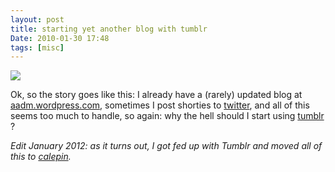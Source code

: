 ```yaml
---
layout: post
title: starting yet another blog with tumblr
Date: 2010-01-30 17:48
tags: [misc]
---
```

 

![](http://dl.dropbox.com/u/179731/361556031.jpg)

Ok, so the story goes like this: I already have a (rarely) updated blog at
[aadm.wordpress.com](http://aadm.wordpress.com), sometimes I post shorties to
[twitter](http://twitter.com/aadmtwi), and all of this seems too much to
handle, so again: why the hell should I start using
[tumblr](http://aadm.tumblr.com/) ?

*Edit January 2012: as it turns out, I got fed up with Tumblr and moved all of this to [calepin](whttp://calepin.co).*
